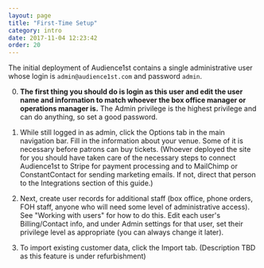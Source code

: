 ```yaml
---
layout: page
title: "First-Time Setup"
category: intro
date: 2017-11-04 12:23:42
order: 20
---
```


The initial deployment of Audience1st contains a single administrative user whose login is `admin@audience1st.com` and password `admin`.  

0. **The first thing you should do is login as this user and edit the user name and information to match whoever the box office manager or operations manager is.**  The Admin privilege is the highest privilege and can do anything, so set a good password.

0. While still logged in as admin, click the Options tab in the main navigation bar.  Fill in the information about your venue.  Some of it is necessary before patrons can buy tickets.  (Whoever deployed the site for you should have taken care of the necessary steps to connect Audience1st to Stripe for payment processing and to MailChimp or ConstantContact for sending marketing emails.  If not, direct that person to the Integrations section of this guide.)

0. Next, create user records for additional staff (box office, phone orders, FOH staff, anyone who will need some level of administrative access).  See "Working with users" for how to do this.  Edit each user's Billing/Contact info, and under Admin settings for that user, set their privilege level as appropriate (you can always change it later).

0. To import existing customer data, click the Import tab.  (Description TBD as this feature is under refurbishment)
